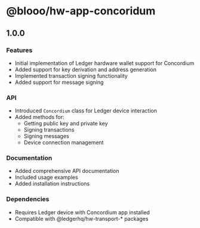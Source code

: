 # @blooo/hw-app-concoridum

## 1.0.0

### Features
- Initial implementation of Ledger hardware wallet support for Concordium
- Added support for key derivation and address generation
- Implemented transaction signing functionality
- Added support for message signing

### API
- Introduced `Concordium` class for Ledger device interaction
- Added methods for:
  - Getting public key and private key
  - Signing transactions
  - Signing messages
  - Device connection management

### Documentation
- Added comprehensive API documentation
- Included usage examples
- Added installation instructions

### Dependencies
- Requires Ledger device with Concordium app installed
- Compatible with @ledgerhq/hw-transport-* packages
